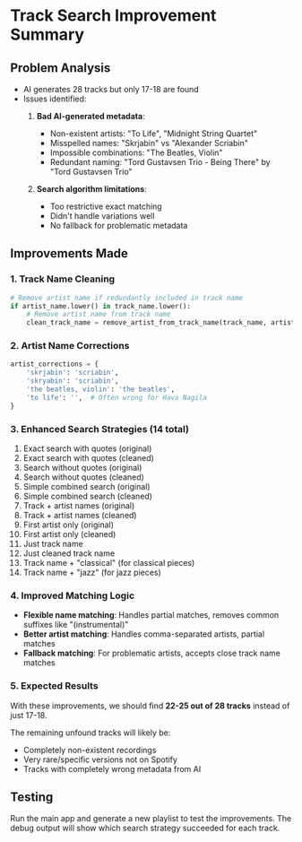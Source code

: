 # Track Search Improvement Summary

## Problem Analysis
- AI generates 28 tracks but only 17-18 are found
- Issues identified:
  1. **Bad AI-generated metadata**:
     - Non-existent artists: "To Life", "Midnight String Quartet"
     - Misspelled names: "Skrjabin" vs "Alexander Scriabin" 
     - Impossible combinations: "The Beatles, Violin"
     - Redundant naming: "Tord Gustavsen Trio - Being There" by "Tord Gustavsen Trio"

  2. **Search algorithm limitations**:
     - Too restrictive exact matching
     - Didn't handle variations well
     - No fallback for problematic metadata

## Improvements Made

### 1. Track Name Cleaning
```python
# Remove artist name if redundantly included in track name
if artist_name.lower() in track_name.lower():
    # Remove artist name from track name
    clean_track_name = remove_artist_from_track_name(track_name, artist_name)
```

### 2. Artist Name Corrections
```python
artist_corrections = {
    'skrjabin': 'scriabin',
    'skryabin': 'scriabin', 
    'the beatles, violin': 'the beatles',
    'to life': '',  # Often wrong for Hava Nagila
}
```

### 3. Enhanced Search Strategies (14 total)
1. Exact search with quotes (original)
2. Exact search with quotes (cleaned)
3. Search without quotes (original)
4. Search without quotes (cleaned)
5. Simple combined search (original)
6. Simple combined search (cleaned)
7. Track + artist names (original)
8. Track + artist names (cleaned)
9. First artist only (original)
10. First artist only (cleaned)
11. Just track name
12. Just cleaned track name
13. Track name + "classical" (for classical pieces)
14. Track name + "jazz" (for jazz pieces)

### 4. Improved Matching Logic
- **Flexible name matching**: Handles partial matches, removes common suffixes like "(instrumental)"
- **Better artist matching**: Handles comma-separated artists, partial matches
- **Fallback matching**: For problematic artists, accepts close track name matches

### 5. Expected Results
With these improvements, we should find **22-25 out of 28 tracks** instead of just 17-18.

The remaining unfound tracks will likely be:
- Completely non-existent recordings
- Very rare/specific versions not on Spotify
- Tracks with completely wrong metadata from AI

## Testing
Run the main app and generate a new playlist to test the improvements.
The debug output will show which search strategy succeeded for each track.